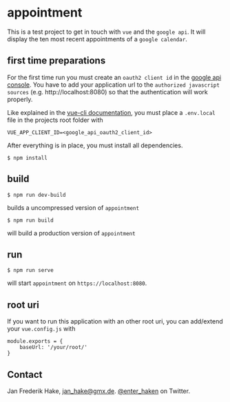 # appointment

This is a test project to get in touch with `vue` and the `google api`.
It will display the ten most recent appointments of a `google calendar`.

## first time preparations

For the first time run you must create an `oauth2 client id` in the [google api console][googleapiconsole].
You have to add your application url to the `authorized javascript sources` (e.g. http://localhost:8080) so that the authentication will work properly.

Like explained in the [vue-cli documentation][vueclidocenv], you must place a `.env.local` file in the projects root folder with

    VUE_APP_CLIENT_ID=<google_api_oauth2_client_id>

After everything is in place, you must install all dependencies.

    $ npm install

## build 

    $ npm run dev-build

builds a uncompressed version of `appointment`

    $ npm run build

will build a production version of `appointment`

## run

    $ npm run serve

will start `appointment` on `https://localhost:8080`.

## root uri

If you want to run this application with an other root uri, you can add/extend your `vue.config.js` with

    module.exports = {
        baseUrl: '/your/root/' 
    }

## Contact

Jan Frederik Hake, <jan_hake@gmx.de>. [@enter_haken](https://twitter.com/enter_haken) on Twitter.

[googleapiconsole]: https://console.developers.google.com
[vueclidocenv]: https://github.com/vuejs/vue-cli/blob/dev/docs/env.md

